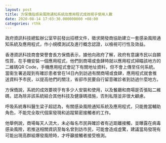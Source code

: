 ```yaml
---
layout: post
title: 方保僑指感染風險通知系統及應用程式成效視乎使用人數
date: 2020-08-14 17:03:30.000000000 +08:00
categories: rthk
---
```


政府資訊科技總監辦公室早前發出招標文件，徵求開發商協助建立一套感染風險通知系統及應用程式，作小規模測試及進行概念認證，以檢視可行性及效益。

香港資訊科技商會榮譽會長方保僑表示，據他向政府了解，政府有意讓市民以自願性質，在手機安裝一個應用程式，他們到商場或食肆時就以應用程式掃瞄該地方的二維碼QR Code，手機應用程式會記下有關地址資料，但不會上傳至任何系統。當衞生署追蹤到有確診患者曾在14日內到訪過有關商場或食肆，應用程式就會推送資料予市民，以提高他們的關注，省卻市民要自行留意確診者到訪過什麼地方。

方保僑說，系統的成效要視乎有多少人安裝和使用，以及餐廳和商場是否張貼二維碼，認為除非該系統結合其他科技及健康碼措施，否則私隱並非很大顧慮。

呼吸系統專科醫生梁子超認為，有關感染風險通知系統及應用程式，只能擔當輔助角色，不能完全取代個案發現和追蹤緊密接觸者的工作。

他舉例說，商場每天人流大，未必每名市民與確診者有近距離接觸，並曝露在病毒感染風險，若推送相關資訊至每名曾到訪市民，可能會造成虛驚，建議當局發現有可能出現高群組爆發風險時，才呼籲接觸者接受檢測。
